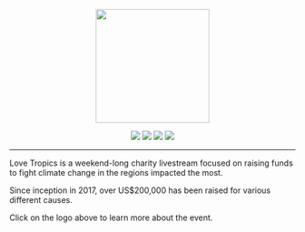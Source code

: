 <p align="center">
  <a href="https://lovetropics.org/">
  <img src="https://static.lovetropics.org/21/logo.png" height="200px">
  </a>
</p>

<p align="center">
  <a href="https://discord.gg/DbzMR8J" alt="Love Tropics Discord"><img src="https://img.shields.io/badge/Discord-5865F2?style=flat-square&logo=Discord&logoColor=white" /></a>
  <a href="https://twitter.com/WeLoveTropics" alt="Love Tropics Twitter"><img src="https://img.shields.io/badge/Twitter-1DA1F2?style=flat-square&logo=Twitter&logoColor=white" /></a>
  <a href="https://twitch.tv/LoveTropics" alt="Love Tropics Twitch"><img src="https://img.shields.io/badge/Twitch-6441A5?style=flat-square&logo=Twitch&logoColor=white" /></a>
  <a href="https://www.youtube.com/channel/UCjq-FT_TghwUaVIIXiObGcA" alt="Love Tropics Youtube"><img src="https://img.shields.io/badge/Youtube-C4302B?style=flat-square&logo=Youtube&logoColor=white" /></a>
</p>
<hr />

Love Tropics is a weekend-long charity livestream focused on raising funds to fight climate change in the regions impacted the most.

Since inception in 2017, over US$200,000 has been raised for various different causes.

Click on the logo above to learn more about the event.
